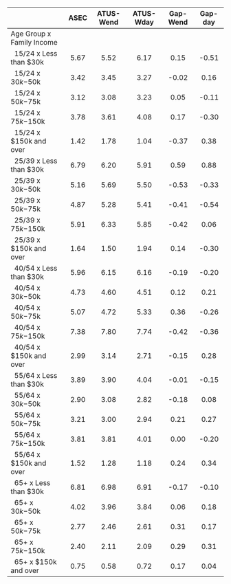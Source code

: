 
|                      |         ASEC |    ATUS-Wend |    ATUS-Wday |     Gap-Wend |      Gap-day |
| -------------------- | :----------: | :----------: | :----------: | :----------: | :----------: |
| Age Group x Family Income |              |              |              |              |              |
| &nbsp;&nbsp;15/24 x Less than $30k |         5.67 |         5.52 |         6.17 |         0.15 |        -0.51 |
| &nbsp;&nbsp;15/24 x $30k-$50k |         3.42 |         3.45 |         3.27 |        -0.02 |         0.16 |
| &nbsp;&nbsp;15/24 x $50k-$75k |         3.12 |         3.08 |         3.23 |         0.05 |        -0.11 |
| &nbsp;&nbsp;15/24 x $75k-$150k |         3.78 |         3.61 |         4.08 |         0.17 |        -0.30 |
| &nbsp;&nbsp;15/24 x $150k and over |         1.42 |         1.78 |         1.04 |        -0.37 |         0.38 |
| &nbsp;&nbsp;25/39 x Less than $30k |         6.79 |         6.20 |         5.91 |         0.59 |         0.88 |
| &nbsp;&nbsp;25/39 x $30k-$50k |         5.16 |         5.69 |         5.50 |        -0.53 |        -0.33 |
| &nbsp;&nbsp;25/39 x $50k-$75k |         4.87 |         5.28 |         5.41 |        -0.41 |        -0.54 |
| &nbsp;&nbsp;25/39 x $75k-$150k |         5.91 |         6.33 |         5.85 |        -0.42 |         0.06 |
| &nbsp;&nbsp;25/39 x $150k and over |         1.64 |         1.50 |         1.94 |         0.14 |        -0.30 |
| &nbsp;&nbsp;40/54 x Less than $30k |         5.96 |         6.15 |         6.16 |        -0.19 |        -0.20 |
| &nbsp;&nbsp;40/54 x $30k-$50k |         4.73 |         4.60 |         4.51 |         0.12 |         0.21 |
| &nbsp;&nbsp;40/54 x $50k-$75k |         5.07 |         4.72 |         5.33 |         0.36 |        -0.26 |
| &nbsp;&nbsp;40/54 x $75k-$150k |         7.38 |         7.80 |         7.74 |        -0.42 |        -0.36 |
| &nbsp;&nbsp;40/54 x $150k and over |         2.99 |         3.14 |         2.71 |        -0.15 |         0.28 |
| &nbsp;&nbsp;55/64 x Less than $30k |         3.89 |         3.90 |         4.04 |        -0.01 |        -0.15 |
| &nbsp;&nbsp;55/64 x $30k-$50k |         2.90 |         3.08 |         2.82 |        -0.18 |         0.08 |
| &nbsp;&nbsp;55/64 x $50k-$75k |         3.21 |         3.00 |         2.94 |         0.21 |         0.27 |
| &nbsp;&nbsp;55/64 x $75k-$150k |         3.81 |         3.81 |         4.01 |         0.00 |        -0.20 |
| &nbsp;&nbsp;55/64 x $150k and over |         1.52 |         1.28 |         1.18 |         0.24 |         0.34 |
| &nbsp;&nbsp;65+ x Less than $30k |         6.81 |         6.98 |         6.91 |        -0.17 |        -0.10 |
| &nbsp;&nbsp;65+ x $30k-$50k |         4.02 |         3.96 |         3.84 |         0.06 |         0.18 |
| &nbsp;&nbsp;65+ x $50k-$75k |         2.77 |         2.46 |         2.61 |         0.31 |         0.17 |
| &nbsp;&nbsp;65+ x $75k-$150k |         2.40 |         2.11 |         2.09 |         0.29 |         0.31 |
| &nbsp;&nbsp;65+ x $150k and over |         0.75 |         0.58 |         0.72 |         0.17 |         0.04 |

